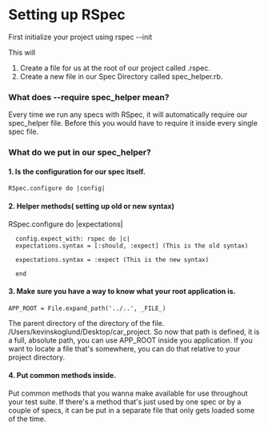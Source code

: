 # Setting up RSpec

First initialize your project using rspec --init

This will
1. Create a file for us at the root of our project called .rspec.
2. Create a new file in our Spec Directory called spec_helper.rb.

### What does --require spec_helper mean?
Every time we run any specs with RSpec, it will automatically require our spec_helper file.
Before this you would have to require it inside every single spec file.

### What do we put in our spec_helper?
#### 1. Is the configuration for our spec itself.
```
RSpec.configure do |config|
```

#### 2. Helper methods( setting up old or new syntax)

RSpec.configure do |expectations|
```
  config.expect_with: rspec do |c|
  expectations.syntax = [:should, :expect] (This is the old syntax)

  expectations.syntax = :expect (This is the new syntax)

  end
  ```

#### 3. Make sure you have a way to know what your root application is.
```
APP_ROOT = File.expand_path('../..', _FILE_)
```

The parent directory of the directory of the file.
/Users/kevinskoglund/Desktop/car_project.
So now that path is defined, it is a full, absolute path, you can use APP_ROOT inside you application.
If you want to locate a file that's somewhere, you can do that relative to your project directory.

#### 4. Put common methods inside.
Put common methods that you wanna make available for use throughout your test suite.
If there's a method that's just used by one spec or by a couple of specs, it can be put
in a separate file that only gets loaded some of the time.
